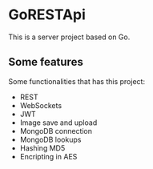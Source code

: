 # GoRESTApi

This is a server project based on Go.

## Some features

Some functionalities that has this project:

  - REST
  - WebSockets
  - JWT
  - Image save and upload
  - MongoDB connection
  - MongoDB lookups
  - Hashing MD5
  - Encripting in AES

